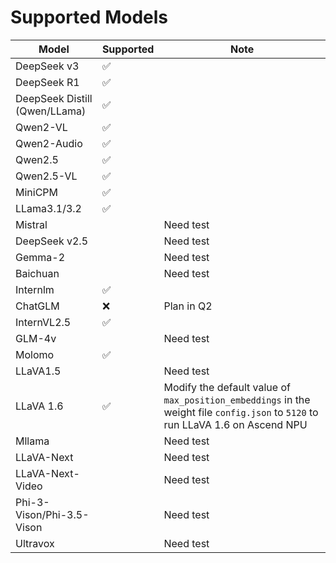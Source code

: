 # Supported Models

| Model | Supported | Note |
|---------|-----------|------|
| DeepSeek v3 | ✅|||
| DeepSeek R1 | ✅|||
| DeepSeek Distill (Qwen/LLama) |✅||
| Qwen2-VL | ✅ ||
| Qwen2-Audio | ✅ ||
| Qwen2.5 | ✅ ||
| Qwen2.5-VL | ✅ ||
| MiniCPM |✅| |
| LLama3.1/3.2 | ✅ ||
| Mistral |  | Need test |
| DeepSeek v2.5 | |Need test |
| Gemma-2 |  |Need test|
| Baichuan |  |Need test|
| Internlm | ✅ ||
| ChatGLM | ❌ | Plan in Q2|
| InternVL2.5 | ✅ ||
| GLM-4v |  |Need test|
| Molomo | ✅ ||
| LLaVA1.5 | | Need test|
| LLaVA 1.6 | ✅ |Modify the default value of `max_position_embeddings` in the weight file `config.json` to `5120` to run LLaVA 1.6 on Ascend NPU|
| Mllama |  |Need test|
| LLaVA-Next |  |Need test|
| LLaVA-Next-Video |  |Need test|
| Phi-3-Vison/Phi-3.5-Vison |  |Need test|
| Ultravox |  |Need test|

